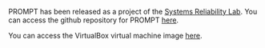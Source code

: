 PROMPT has been released as a project of the [Systems Reliability Lab](https://github.com/sysrel). You can access 
the github repository for PROMPT [here](https://github.com/sysrel/PROMPT).

You can access the VirtualBox virtual machine image [here](https://drive.google.com/file/d/1bjLJ_HVCWBuQQC_6BNER3oiwEkXJGIHR/view?usp=sharing). 
